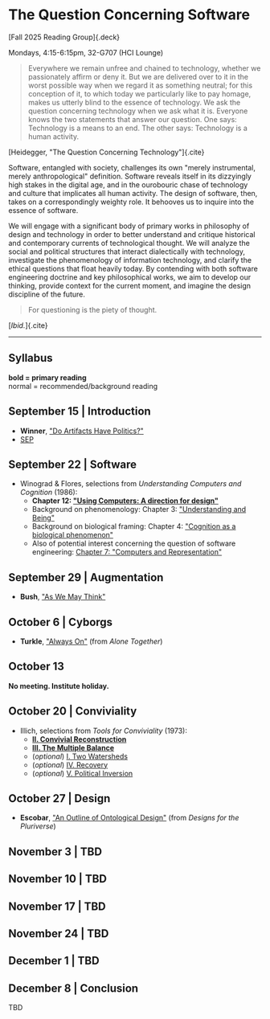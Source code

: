 # The Question Concerning Software
[Fall 2025 Reading Group]{.deck}
<title>Reading Group: The Question Concerning Software</title>

Mondays, 4:15-6:15pm, 32-G707 (HCI Lounge)

> Everywhere we remain unfree and chained to technology, whether we
> passionately affirm or deny it. But we are delivered over to it in the worst
> possible way when we regard it as something neutral; for this conception of
> it, to which today we particularly like to pay homage, makes us utterly blind
> to the essence of technology.
> We ask the question concerning technology when we ask what it is. Everyone
> knows the two statements that answer our question. One says: Technology is a
> means to an end. The other says: Technology is a human activity.

[Heidegger, "The Question Concerning Technology"]{.cite}

Software, entangled with society, challenges its own "merely instrumental,
merely anthropological" definition. Software reveals itself in its dizzyingly high
stakes in the digital age, and in the ourobouric chase of technology and
culture that implicates all human activity. The design of software, then, takes
on a correspondingly weighty role. It behooves us to inquire into the essence of
software.

We will engage with a significant body of primary works in philosophy of design
and technology in order to better understand and critique historical and
contemporary currents of technological thought.
We will analyze the social and political structures that interact dialectically with
technology, investigate the phenomenology of information technology,
and clarify the ethical questions that float heavily today.
By contending with both software engineering doctrine and key philosophical
works, we aim to develop our thinking, provide context for the current moment,
and imagine the design discipline of the future.

> For questioning is the piety of thought.

[_Ibid._]{.cite}

---

## Syllabus
**bold = primary reading**\
normal = recommended/background reading

## September 15 | Introduction
- **Winner**, ["Do Artifacts Have Politics?"](/assets/question/winner.pdf)
- [SEP](https://plato.stanford.edu/entries/technology/)

## September 22 | Software
- Winograd & Flores, selections from _Understanding Computers and Cognition_ (1986):
  - **Chapter 12: ["Using Computers: A direction for design"](/assets/question/winograd-ch12.pdf)**
  - Background on phenomenology: Chapter 3: ["Understanding and Being"](/assets/question/winograd-ch3.pdf)
  - Background on biological framing: Chapter 4: ["Cognition as a biological phenomenon"](/assets/question/winograd-ch4.pdf)
  - Also of potential interest concerning the question of software engineering: [Chapter 7: "Computers and Representation"](/assets/question/winograd-ch7.pdf)

## September 29 | Augmentation
- **Bush**, ["As We May Think"](/assets/question/bush.pdf)

## October 6 | Cyborgs
- **Turkle**, ["Always On"](/assets/question/turkle.pdf) (from _Alone Together_)

## October 13
**No meeting. Institute holiday.**

## October 20 | Conviviality
- Illich, selections from _Tools for Conviviality_ (1973):
  - [**II. Convivial Reconstruction**](/assets/question/illich-ii-reconstruction.pdf)
  - [**III. The Multiple Balance**](/assets/question/illich-iii-balance.pdf)
  * (_optional_) [I. Two Watersheds](/assets/question/illich-i-watersheds.pdf)
  * (_optional_) [IV. Recovery](/assets/question/illich-iv-recovery.pdf)
  * (_optional_) [V. Political Inversion](/assets/question/illich-v-inversion.pdf)

## October 27 | Design
- **Escobar**, ["An Outline of Ontological Design"](/assets/question/escobar-ontology.pdf) (from _Designs for the Pluriverse_)

## November 3 | TBD

## November 10 | TBD
<!--- **Friedman & Hendry**, selections from _Value-Sensitive Design_ (2019)-->
<!-- - Heidegger, "The Question Concerning Technology" -->
<!-- - Haraway, selections from _Simians, Cyborgs, and Women_ -->

## November 17 | TBD
<!-- - Mumford, selections from _Technics and Civilization_ -->

## November 24 | TBD
## December 1 | TBD
## December 8 | Conclusion <!-- Dystopia -->
TBD
<!-- Huxley -->
